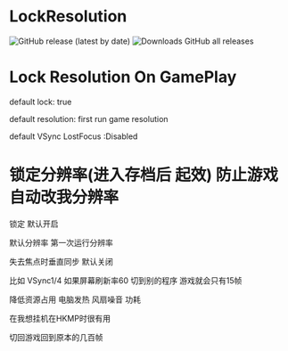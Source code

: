 # LockResolution

![GitHub release (latest by date)](https://img.shields.io/github/v/release/wdghzym/HollowKnight.LockResolution)
![Downloads GitHub all releases](https://img.shields.io/github/downloads/wdghzym/HollowKnight.LockResolution/total)

# Lock Resolution On GamePlay

default lock: true

default resolution:  first run game resolution

default VSync LostFocus :Disabled



# 锁定分辨率(进入存档后 起效)  防止游戏自动改我分辨率

锁定 默认开启

默认分辨率 第一次运行分辨率

失去焦点时垂直同步 默认关闭

比如 VSync1/4 如果屏幕刷新率60 切到别的程序 游戏就会只有15帧

降低资源占用 电脑发热 风扇噪音 功耗 

在我想挂机在HKMP时很有用

切回游戏回到原本的几百帧
